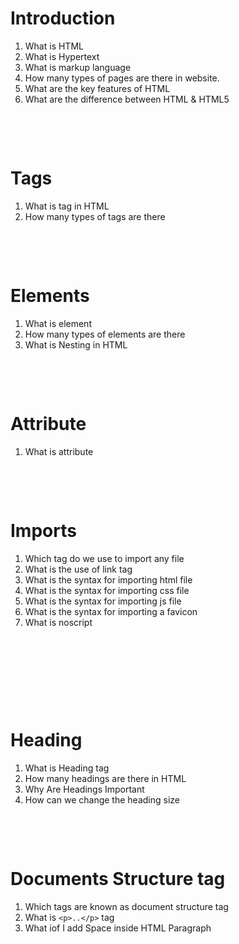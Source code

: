 # Introduction

1. What is HTML
2. What is Hypertext
3. What is markup language
4. How many types of pages are there in website.
5. What are the key features of HTML
6. What are the difference between HTML & HTML5

&nbsp;

&nbsp;

# Tags

1. What is tag in HTML
2. How many types of tags are there

&nbsp;

&nbsp;

# Elements

1. What is element
2. How many types of elements are there
3. What is Nesting in HTML

&nbsp;

&nbsp;

# Attribute

1. What is attribute

&nbsp;

&nbsp;

# Imports

1. Which tag do we use to import any file
2. What is the use of link tag
3. What is the syntax for importing html file
4. What is the syntax for importing  css file
5. What is the syntax for importing js file
6. What is the syntax for importing a favicon
7. What is noscript

&nbsp;

&nbsp;

&nbsp;

&nbsp;

# Heading

1. What is Heading tag
2. How many headings are there in HTML
3. Why Are Headings  Important
4. How can we change the heading size


&nbsp;

&nbsp;

# Documents Structure tag

1. Which tags are known as document structure tag
2. What is `<p>..</p>` tag
3. What iof I add Space inside HTML Paragraph

&nbsp;

&nbsp;

&nbsp;

&nbsp;

&nbsp;

&nbsp;

&nbsp;

&nbsp;

&nbsp;

&nbsp;

&nbsp;
